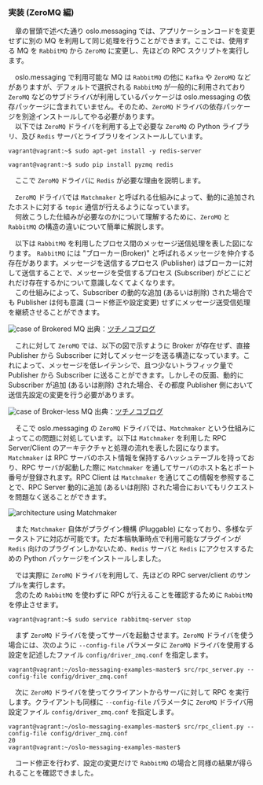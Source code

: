 ### 実装 (ZeroMQ 編)
　章の冒頭で述べた通り oslo.messaging では、アプリケーションコードを変更せずに別の MQ を利用して同じ処理を行うことができます。ここでは、使用する MQ を `RabbitMQ` から `ZeroMQ` に変更し、先ほどの RPC スクリプトを実行します。  

　oslo.messaging で利用可能な MQ は `RabbitMQ` の他に `Kafka` や `ZeroMQ` などがありますが、デフォルトで選択される `RabbitMQ` が一般的に利用されており `ZeroMQ` などのサブドライバが利用しているパッケージは oslo.messaging の依存パッケージに含まれていません。そのため、`ZeroMQ` ドライバの依存パッケージを別途インストールしてやる必要があります。  
　以下では `ZeroMQ` ドライバを利用する上で必要な `ZeroMQ` の Python ライブラリ、及び `Redis` サーバとライブラリをインストールしています。  
```
vagrant@vagrant:~$ sudo apt-get install -y redis-server
```
```
vagrant@vagrant:~$ sudo pip install pyzmq redis
```
　ここで `ZeroMQ` ドライバに `Redis` が必要な理由を説明します。  

　`ZeroMQ` ドライバでは `Matchmaker` と呼ばれる仕組みによって、動的に追加されたホストに対する `topic` 通信が行えるようになっています。  
　何故こうした仕組みが必要なのかについて理解するために、`ZeroMQ` と `RabbitMQ` の構造の違いについて簡単に解説します。  

　以下は `RabbitMQ` を利用したプロセス間のメッセージ送信処理を表した図になります。 `RabbitMQ` には "ブローカー(Broker)" と呼ばれるメッセージを仲介する存在があります。メッセージを送信するプロセス (Publisher) はブローカーに対して送信することで、メッセージを受信するプロセス (Subscriber) がどこにどれだけ存在するかについて意識しなくてよくなります。  
　この仕組みによって、Subscriber の動的な追加 (あるいは削除) された場合でも Publisher は何も意識 (コード修正や設定変更) せずにメッセージ送受信処理を継続させることができます。  

![case of Brokered MQ](http://tsuchinoko.dmmlabs.com/wp-content/uploads/2016/06/architecture3.png)
出典：[ツチノコブログ](http://tsuchinoko.dmmlabs.com/?p=3935)

　これに対して `ZeroMQ` では、以下の図で示すように Broker が存在せず、直接 Publisher から Subscriber に対してメッセージを送る構造になっています。これによって、メッセージを低レイテンシで、且つ少ないトラフィック量で Publisher から Subscriber に送ることができます。しかしその反面、動的に Subscriber が追加 (あるいは削除) された場合、その都度 Publisher 側において送信先設定の変更を行う必要があります。  

![case of Broker-less MQ](http://tsuchinoko.dmmlabs.com/wp-content/uploads/2016/06/architecture2.png)
出典：[ツチノコブログ](http://tsuchinoko.dmmlabs.com/?p=3935)

　そこで oslo.messaging の `ZeroMQ` ドライバでは、`Matchmaker` という仕組みによってこの問題に対処しています。以下は `Matchmaker` を利用した RPC Server/Client のアーキテクチャと処理の流れを表した図になります。`Matchmaker` は RPC サーバのホスト情報を保持するハッシュテーブルを持っており、RPC サーバが起動した際に `Matchmaker` を通してサーバのホスト名とポート番号が登録されます。RPC Client は `Matchmaker` を通じてこの情報を参照することで、RPC Server 動的に追加 (あるいは削除) された場合においてもリクエストを問題なく送ることができます。  

![architecture using Matchmaker](https://github.com/userlocalhost2000/draft-oslo.messaging/blob/master/img/zeromq-driver-architecture.png?raw=true)

　また `Matchmaker` 自体がプラグイン機構 (Pluggable) になっており、多様なデータストアに対応が可能です。ただ本稿執筆時点で利用可能なプラグインが `Redis` 向けのプラグインしかないため、`Redis` サーバと `Redis` にアクセスするための Python パッケージをインストールしました。  

　では実際に `ZeroMQ` ドライバを利用して、先ほどの RPC server/client のサンプルを実行します。  
　念のため `RabbitMQ` を使わずに RPC が行えることを確認するために `RabbitMQ` を停止させます。  
```
vagrant@vagrant:~$ sudo service rabbitmq-server stop
```
　まず `ZeroMQ` ドライバを使ってサーバを起動させます。`ZeroMQ` ドライバを使う場合には、次のように `--config-file` パラメータに `ZeroMQ` ドライバを使用する設定を記述したファイル `config/driver_zmq.conf` を指定します。  
```
vagrant@vagrant:~/oslo-messaging-examples-master$ src/rpc_server.py --config-file config/driver_zmq.conf 
```
　次に `ZeroMQ` ドライバを使ってクライアントからサーバに対して RPC を実行します。クライアントも同様に `--config-file` パラメータに `ZeroMQ` ドライバ用設定ファイル `config/driver_zmq.conf` を指定します。   
```
vagrant@vagrant:~/oslo-messaging-examples-master$ src/rpc_client.py --config-file config/driver_zmq.conf 
20
vagrant@vagrant:~/oslo-messaging-examples-master$ 
```
　コード修正を行わず、設定の変更だけで `RabbitMQ` の場合と同様の結果が得られることを確認できました。  
